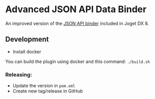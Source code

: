 # Advanced JSON API Data Binder

An improved version of the [JSON API binder](https://dev.joget.org/community/display/DX8/JSON+API+List+Data+Store) included in Joget DX 8.

## Development
- Install docker

You can build the plugin using docker and this command:
```./build.sh```


### Releasing:
- Update the version in `pom.xml`
- Create new tag/release in GitHub